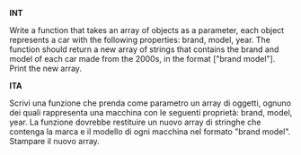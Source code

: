 **INT**

Write a function that takes an array of objects as a parameter, each object represents a car with the following properties: brand, model, year. The function should return a new array of strings that contains the brand and model of each car made from the 2000s, in the format ["brand model"].
Print the new array.

**ITA**

Scrivi una funzione che prenda come parametro un array di oggetti, ognuno dei quali rappresenta una macchina con le seguenti proprietà: brand, model, year. 
La funzione dovrebbe restituire un nuovo array di stringhe che contenga la marca e il modello di ogni macchina nel formato "brand model".
Stampare il nuovo array.
